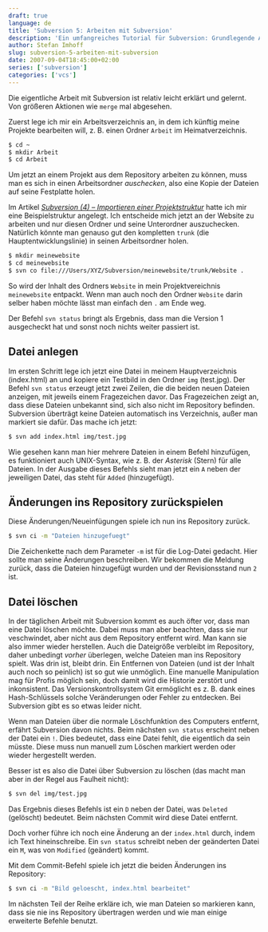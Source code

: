 ```yaml
---
draft: true
language: de
title: 'Subversion 5: Arbeiten mit Subversion'
description: 'Ein umfangreiches Tutorial für Subversion: Grundlegende Arbeitsschritte mit Subversion. Dateien anlegen, löschen und in das Repository einchecken.'
author: Stefan Imhoff
slug: subversion-5-arbeiten-mit-subversion
date: 2007-09-04T18:45:00+02:00
series: ['subversion']
categories: ['vcs']
---
```


Die eigentliche Arbeit mit Subversion ist relativ leicht erklärt und gelernt. Von größeren Aktionen wie `merge` mal abgesehen.

Zuerst lege ich mir ein Arbeitsverzeichnis an, in dem ich künftig meine Projekte bearbeiten will, z. B. einen Ordner `Arbeit` im Heimatverzeichnis.

```bash
$ cd ~
$ mkdir Arbeit
$ cd Arbeit
```

Um jetzt an einem Projekt aus dem Repository arbeiten zu können, muss man es sich in einen Arbeitsordner _auschecken_, also eine Kopie der Dateien auf seine Festplatte holen.

Im Artikel <cite>[Subversion (4) – Importieren einer Projektstruktur](/2007/subversion-4-importieren-einer-projektstruktur/)</cite> hatte ich mir eine Beispielstruktur angelegt. Ich entscheide mich jetzt an der Website zu arbeiten und nur diesen Ordner und seine Unterordner auszuchecken. Natürlich könnte man genauso gut den kompletten `trunk` (die Hauptentwicklungslinie) in seinen Arbeitsordner holen.

```bash
$ mkdir meinewebsite
$ cd meinewebsite
$ svn co file:///Users/XYZ/Subversion/meinewebsite/trunk/Website .
```

So wird der Inhalt des Ordners `Website` in mein Projektvereichnis `meinewebsite` entpackt. Wenn man auch noch den Ordner `Website` darin selber haben möchte lässt man einfach den `.` am Ende weg.

Der Befehl `svn status` bringt als Ergebnis, dass man die Version 1 ausgecheckt hat und sonst noch nichts weiter passiert ist.

## Datei anlegen

Im ersten Schritt lege ich jetzt eine Datei in meinem Hauptverzeichnis (index.html) an und kopiere ein Testbild in den Ordner `img` (test.jpg). Der Befehl `svn status` erzeugt jetzt zwei Zeilen, die die beiden neuen Dateien anzeigen, mit jeweils einem Fragezeichen davor. Das Fragezeichen zeigt an, dass diese Dateien unbekannt sind, sich also nicht im Repository befinden. Subversion überträgt keine Dateien automatisch ins Verzeichnis, außer man markiert sie dafür. Das mache ich jetzt:

```bash
$ svn add index.html img/test.jpg
```

Wie gesehen kann man hier mehrere Dateien in einem Befehl hinzufügen, es funktioniert auch UNIX-Syntax, wie z. B. der _Asterisk_ (Stern) für alle Dateien. In der Ausgabe dieses Befehls sieht man jetzt ein `A` neben der jeweiligen Datei, das steht für `Added` (hinzugefügt).

## Änderungen ins Repository zurückspielen

Diese Änderungen/Neueinfügungen spiele ich nun ins Repository zurück.

```bash
$ svn ci -m "Dateien hinzugefuegt"
```

Die Zeichenkette nach dem Parameter `-m` ist für die Log-Datei gedacht. Hier sollte man seine Änderungen beschreiben. Wir bekommen die Meldung zurück, dass die Dateien hinzugefügt wurden und der Revisionsstand nun `2` ist.

## Datei löschen

In der täglichen Arbeit mit Subversion kommt es auch öfter vor, dass man eine Datei löschen möchte. Dabei muss man aber beachten, dass sie nur veschwindet, aber nicht aus dem Repository entfernt wird. Man kann sie also immer wieder herstellen. Auch die Dateigröße verbleibt im Repository, daher unbedingt _vorher_ überlegen, welche Dateien man ins Repository spielt. Was drin ist, bleibt drin. Ein Entfernen von Dateien (und ist der Inhalt auch noch so peinlich) ist so gut wie unmöglich. Eine manuelle Manipulation mag für Profis möglich sein, doch damit wird die Historie zerstört und inkonsistent. Das Versionskontrollsystem Git ermöglicht es z. B. dank eines Hash-Schlüssels solche Veränderungen oder Fehler zu entdecken. Bei Subversion gibt es so etwas leider nicht.

Wenn man Dateien über die normale Löschfunktion des Computers entfernt, erfährt Subversion davon nichts. Beim nächsten `svn status` erscheint neben der Datei ein `!`. Dies bedeutet, dass eine Datei fehlt, die eigentlich da sein müsste. Diese muss nun manuell zum Löschen markiert werden oder wieder hergestellt werden.

Besser ist es also die Datei über Subversion zu löschen (das macht man aber in der Regel aus Faulheit nicht):

```bash
$ svn del img/test.jpg
```

Das Ergebnis dieses Befehls ist ein `D` neben der Datei, was `Deleted` (gelöscht) bedeutet. Beim nächsten Commit wird diese Datei entfernt.

Doch vorher führe ich noch eine Änderung an der `index.html` durch, indem ich Text hineinschreibe. Ein `svn status` schreibt neben der geänderten Datei ein `M`, was von `Modified` (geändert) kommt.

Mit dem Commit-Befehl spiele ich jetzt die beiden Änderungen ins Repository:

```bash
$ svn ci -m "Bild geloescht, index.html bearbeitet"
```

Im nächsten Teil der Reihe erkläre ich, wie man Dateien so markieren kann, dass sie nie ins Repository übertragen werden und wie man einige erweiterte Befehle benutzt.
